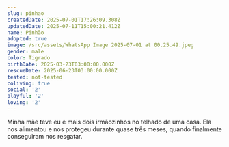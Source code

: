 ```yaml
---
slug: pinhao
createdDate: 2025-07-01T17:26:09.308Z
updatedDate: 2025-07-11T15:00:21.412Z
name: Pinhão
adopted: true
image: /src/assets/WhatsApp Image 2025-07-01 at 00.25.49.jpeg
gender: male
color: Tigrado
birthDate: 2025-03-23T03:00:00.000Z
rescueDate: 2025-06-23T03:00:00.000Z
tested: not-tested
coliving: true
social: '2'
playful: '2'
loving: '2'
---
```



Minha mãe teve eu e mais dois irmãozinhos no telhado de uma casa. Ela nos alimentou e nos protegeu durante quase três meses, quando finalmente conseguiram nos resgatar.
